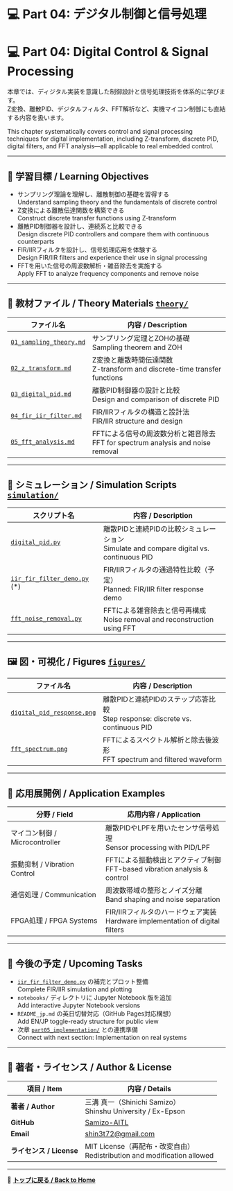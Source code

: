 # 💻 Part 04: デジタル制御と信号処理  
# 💻 Part 04: Digital Control & Signal Processing

本章では、ディジタル実装を意識した制御設計と信号処理技術を体系的に学びます。  
Z変換、離散PID、デジタルフィルタ、FFT解析など、実機マイコン制御にも直結する内容を扱います。

This chapter systematically covers control and signal processing techniques for digital implementation, including Z-transform, discrete PID, digital filters, and FFT analysis—all applicable to real embedded control.

---

## 🎯 学習目標 / Learning Objectives

- サンプリング理論を理解し、離散制御の基礎を習得する  
  Understand sampling theory and the fundamentals of discrete control  
- Z変換による離散伝達関数を構築できる  
  Construct discrete transfer functions using Z-transform  
- 離散PID制御器を設計し、連続系と比較できる  
  Design discrete PID controllers and compare them with continuous counterparts  
- FIR/IIRフィルタを設計し、信号処理応用を体験する  
  Design FIR/IIR filters and experience their use in signal processing  
- FFTを用いた信号の周波数解析・雑音除去を実施する  
  Apply FFT to analyze frequency components and remove noise

---

## 📘 教材ファイル / Theory Materials [`theory/`](theory/)

| ファイル名 | 内容 / Description |
|------------|--------------------|
| [`01_sampling_theory.md`](theory/01_sampling_theory.md) | サンプリング定理とZOHの基礎<br>Sampling theorem and ZOH |
| [`02_z_transform.md`](theory/02_z_transform.md) | Z変換と離散時間伝達関数<br>Z-transform and discrete-time transfer functions |
| [`03_digital_pid.md`](theory/03_digital_pid.md) | 離散PID制御器の設計と比較<br>Design and comparison of discrete PID |
| [`04_fir_iir_filter.md`](theory/04_fir_iir_filter.md) | FIR/IIRフィルタの構造と設計法<br>FIR/IIR structure and design |
| [`05_fft_analysis.md`](theory/05_fft_analysis.md) | FFTによる信号の周波数分析と雑音除去<br>FFT for spectrum analysis and noise removal |

---

## 🧪 シミュレーション / Simulation Scripts [`simulation/`](simulation/)

| スクリプト名 | 内容 / Description |
|--------------|--------------------|
| [`digital_pid.py`](simulation/digital_pid.py) | 離散PIDと連続PIDの比較シミュレーション<br>Simulate and compare digital vs. continuous PID |
| [`iir_fir_filter_demo.py`](simulation/iir_fir_filter_demo.py) (*) | FIR/IIRフィルタの通過特性比較（予定）<br>Planned: FIR/IIR filter response demo |
| [`fft_noise_removal.py`](simulation/fft_noise_removal.py) | FFTによる雑音除去と信号再構成<br>Noise removal and reconstruction using FFT |

---

## 🖼️ 図・可視化 / Figures [`figures/`](figures/)

| ファイル名 | 内容 / Description |
|------------|--------------------|
| [`digital_pid_response.png`](figures/digital_pid_response.png) | 離散PIDと連続PIDのステップ応答比較<br>Step response: discrete vs. continuous PID |
| [`fft_spectrum.png`](figures/fft_spectrum.png) | FFTによるスペクトル解析と除去後波形<br>FFT spectrum and filtered waveform |

---

## 🧩 応用展開例 / Application Examples

| 分野 / Field | 応用内容 / Application |
|--------------|------------------------|
| マイコン制御 / Microcontroller | 離散PIDやLPFを用いたセンサ信号処理<br>Sensor processing with PID/LPF |
| 振動抑制 / Vibration Control | FFTによる振動検出とアクティブ制御<br>FFT-based vibration analysis & control |
| 通信処理 / Communication | 周波数帯域の整形とノイズ分離<br>Band shaping and noise separation |
| FPGA処理 / FPGA Systems | FIR/IIRフィルタのハードウェア実装<br>Hardware implementation of digital filters |

---

## 🚧 今後の予定 / Upcoming Tasks

- [`iir_fir_filter_demo.py`](simulation/iir_fir_filter_demo.py) の補完とプロット整備  
  Complete FIR/IIR simulation and plotting  
- `notebooks/` ディレクトリに Jupyter Notebook 版を追加  
  Add interactive Jupyter Notebook versions  
- `README_jp.md` の英日切替対応（GitHub Pages対応構想）  
  Add EN/JP toggle-ready structure for public view  
- 次章 [`part05_implementation/`](../part05_implementation/) との連携準備  
  Connect with next section: Implementation on real systems

---

## 👤 **著者・ライセンス / Author & License**

| **項目 / Item** | **内容 / Details** |
|-----------------|--------------------|
| **著者 / Author** | 三溝 真一（Shinichi Samizo）<br>Shinshu University / Ex-Epson |
| **GitHub** | [Samizo-AITL](https://github.com/Samizo-AITL) |
| **Email** | [shin3t72@gmail.com](mailto:shin3t72@gmail.com) |
| **ライセンス / License** | MIT License（再配布・改変自由）<br>Redistribution and modification allowed |

---

📎 **[トップに戻る / Back to Home](../README.md)**

